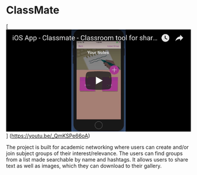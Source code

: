 # ClassMate

[![Watch the video](https://github.com/jaytilal/ClassMate/blob/master/classmate_app_cover.png)]
(https://youtu.be/_QmKSPe66oA)

The project is built for academic networking where users can create and/or join
subject groups of their interest/relevance. The users can find groups from a list made
searchable by name and hashtags. It allows users to share text as well as images, which
they can download to their gallery.
